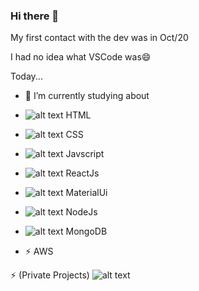 ### Hi there 👋

<!--
**RobertAndrade27/RobertAndrade27** is a ✨ _special_ ✨ repository because its `README.md` (this file) appears on your GitHub profile.

Here are some ideas to get you started:

- 🔭 I’m currently working on ...
- 🌱 I’m currently learning ...
- 👯 I’m looking to collaborate on ...
- 🤔 I’m looking for help with ...
- 💬 Ask me about ...
- 📫 How to reach me: ...
- 😄 Pronouns: ...
- ⚡ Fun fact: ...
-->

My first contact with the dev was in Oct/20

I had no idea what VSCode was😄

Today...

- 🌱 I’m currently studying about

- ![alt text](https://i.ibb.co/J34F6hp/html.png) HTML
- ![alt text](https://i.ibb.co/Lt4Mm38/css.png) CSS
- ![alt text](https://i.ibb.co/RSm83v6/js.png) Javscript
- ![alt text](https://i.ibb.co/ZSzgFgs/react22.png) ReactJs
- ![alt text](https://i.ibb.co/BnCBn6Y/material.png) MaterialUi
- ![alt text](https://i.ibb.co/kSvTrKx/node.png) NodeJs
- ![alt text](https://i.ibb.co/Jn2sMR7/mongo.png) MongoDB
- ⚡ AWS

⚡ (Private Projects)
![alt text](https://i.ibb.co/GWvNNMn/510.jpg)

